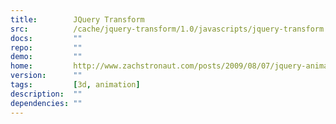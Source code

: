```yaml
---
title:        JQuery Transform
src:          /cache/jquery-transform/1.0/javascripts/jquery-transform.js
docs:         ""
repo:         ""
demo:         ""
home:         http://www.zachstronaut.com/posts/2009/08/07/jquery-animate-css-rotate-scale.html
version:      ""
tags:         [3d, animation]
description:  ""
dependencies: ""
---
```


